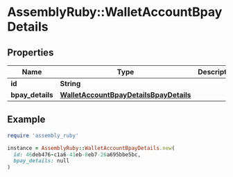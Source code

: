 # AssemblyRuby::WalletAccountBpayDetails

## Properties

| Name | Type | Description | Notes |
| ---- | ---- | ----------- | ----- |
| **id** | **String** |  | [optional] |
| **bpay_details** | [**WalletAccountBpayDetailsBpayDetails**](WalletAccountBpayDetailsBpayDetails.md) |  | [optional] |

## Example

```ruby
require 'assembly_ruby'

instance = AssemblyRuby::WalletAccountBpayDetails.new(
  id: 46deb476-c1a6-41eb-8eb7-26a695bbe5bc,
  bpay_details: null
)
```

